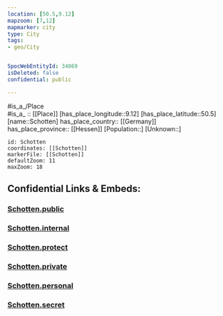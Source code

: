 ```yaml
---
location: [50.5,9.12] 
mapzoom: [7,12] 
mapmarker: city 
type: City
tags:
- geo/City


SpocWebEntityId: 34069
isDeleted: false
confidential: public

---
```

#is_a_/Place  
#is_a_ :: [[Place]] 
[has_place_longitude::9.12] 
[has_place_latitude::50.5] 
[name::Schotten] 
has_place_country:: [[Germany]]  
has_place_province:: [[Hessen]] 
[Population::] 
[Unknown::] 


```leaflet
id: Schotten
coordinates: [[Schotten]] 
markerFile: [[Schotten]] 
defaultZoom: 11 
maxZoom: 18
```


## Confidential Links & Embeds: 

### [Schotten.public](/_public/\Earth\Continent\Europe\Europe~Central\Germany\Germany~West\Hessen\counties~Hessen\Vogelsbergkreis\cities~VogelsbergkreisSchotten.public.md) 

### [Schotten.internal](/_internal/\Earth\Continent\Europe\Europe~Central\Germany\Germany~West\Hessen\counties~Hessen\Vogelsbergkreis\cities~VogelsbergkreisSchotten.internal.md) 

### [Schotten.protect](/_protect/\Earth\Continent\Europe\Europe~Central\Germany\Germany~West\Hessen\counties~Hessen\Vogelsbergkreis\cities~VogelsbergkreisSchotten.protect.md) 

### [Schotten.private](/_private/\Earth\Continent\Europe\Europe~Central\Germany\Germany~West\Hessen\counties~Hessen\Vogelsbergkreis\cities~VogelsbergkreisSchotten.private.md) 

### [Schotten.personal](/_personal/\Earth\Continent\Europe\Europe~Central\Germany\Germany~West\Hessen\counties~Hessen\Vogelsbergkreis\cities~VogelsbergkreisSchotten.personal.md) 

### [Schotten.secret](/_secret/\Earth\Continent\Europe\Europe~Central\Germany\Germany~West\Hessen\counties~Hessen\Vogelsbergkreis\cities~VogelsbergkreisSchotten.secret.md)

